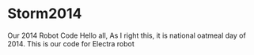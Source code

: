 Storm2014
=========

Our 2014 Robot Code
Hello all,
As I right this, it is national oatmeal day of 2014. This is our code for Electra robot
